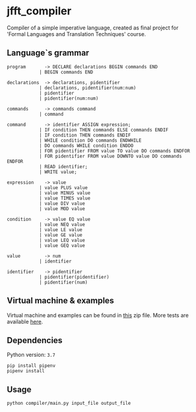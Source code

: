 # jfft_compiler
Compiler of a simple imperative language, created as final project for 'Formal Languages and Translation Techniques' course.


## Language`s grammar
    program       -> DECLARE declarations BEGIN commands END
                | BEGIN commands END

    declarations  -> declarations, pidentifier
                | declarations, pidentifier(num:num)
                | pidentifier
                | pidentifier(num:num)

    commands      -> commands command
                | command

    command       -> identifier ASSIGN expression;
                | IF condition THEN commands ELSE commands ENDIF
                | IF condition THEN commands ENDIF
                | WHILE condition DO commands ENDWHILE
                | DO commands WHILE condition ENDDO
                | FOR pidentifier FROM value TO value DO commands ENDFOR
                | FOR pidentifier FROM value DOWNTO value DO commands ENDFOR
                | READ identifier;
                | WRITE value;

    expression    -> value
                | value PLUS value
                | value MINUS value
                | value TIMES value
                | value DIV value
                | value MOD value

    condition     -> value EQ value
                | value NEQ value
                | value LE value
                | value GE value
                | value LEQ value
                | value GEQ value

    value         -> num
                | identifier

    identifier    -> pidentifier
                | pidentifier(pidentifier)
                | pidentifier(num)


## Virtual machine & examples
Virtual machine and examples can be found in [this](assigment/virtual_machine.zip) zip file. More tests are available [here](assigment/tests.zip).


## Dependencies
Python version: `3.7`

    pip install pipenv
    pipenv install


## Usage
`python compiler/main.py input_file output_file`

